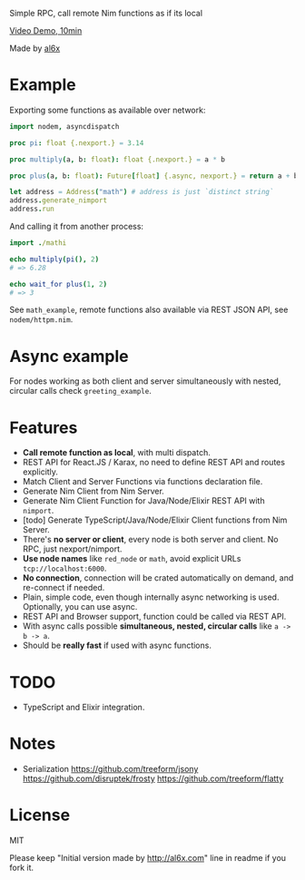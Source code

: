 Simple RPC, call remote Nim functions as if its local

[Video Demo, 10min](https://youtu.be/KUb15vva0vw)

Made by [al6x](http://al6x.com)

# Example

Exporting some functions as available over network:

```Nim
import nodem, asyncdispatch

proc pi: float {.nexport.} = 3.14

proc multiply(a, b: float): float {.nexport.} = a * b

proc plus(a, b: float): Future[float] {.async, nexport.} = return a + b

let address = Address("math") # address is just `distinct string`
address.generate_nimport
address.run
```

And calling it from another process:

```Nim
import ./mathi

echo multiply(pi(), 2)
# => 6.28

echo wait_for plus(1, 2)
# => 3
```

See `math_example`, remote functions also available via REST JSON API, see `nodem/httpm.nim`.

# Async example

For nodes working as both client and server simultaneously with nested, circular calls check `greeting_example`.

# Features

- **Call remote function as local**, with multi dispatch.
- REST API for React.JS / Karax, no need to define REST API and routes explicitly.
- Match Client and Server Functions via functions declaration file.
- Generate Nim Client from Nim Server.
- Generate Nim Client Function for Java/Node/Elixir REST API with `nimport`.
- [todo] Generate TypeScript/Java/Node/Elixir Client functions from Nim Server.
- There's **no server or client**, every node is both server and client. No RPC, just nexport/nimport.
- **Use node names** like `red_node` or `math`, avoid explicit URLs `tcp://localhost:6000`.
- **No connection**, connection will be crated automatically on demand, and re-connect if needed.
- Plain, simple code, even though internally async networking is used. Optionally, you can use async.
- REST API and Browser support, function could be called via REST API.
- With async calls possible **simultaneous, nested, circular calls** like `a -> b -> a`.
- Should be **really fast** if used with async functions.

# TODO

- TypeScript and Elixir integration.

# Notes

- Serialization https://github.com/treeform/jsony https://github.com/disruptek/frosty
  https://github.com/treeform/flatty

# License

MIT

Please keep "Initial version made by http://al6x.com" line in readme if you fork it.